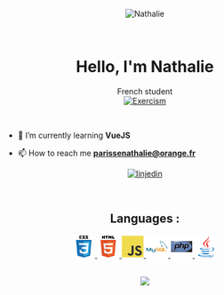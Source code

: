 <p align="center">
  <img
    src="https://komarev.com/ghpvc/?username=TangoAlphaN&label=Profile%20views&color=0e75b6&style=flat"
    alt="Nathalie"
  />
</p><br>

<h1 align="center"> Hello, I'm Nathalie </h1>

<p align="center"> French student <br>
<a href="https://exercism.org/dashboard" target="_blank" rel="noreferrer"> <img src="https://img.shields.io/badge/Exercism-009CAB?style=for-the-badge&logo=exercism&logoColor=white" alt="Exercism"/> </a></p><br>

- 🌱 I’m currently learning **VueJS** 

- 📫 How to reach me **parissenathalie@orange.fr** 

<p align="center"><a href="https://www.linkedin.com/in/nathalie-parisse-800ab8234/" target="_blank" rel="noreferrer"> <img src="https://img.shields.io/badge/LinkedIn-0077B5?style=for-the-badge&logo=linkedin&logoColor=white" alt="linjedin"/> </a></p><br>

<h2 align="center"> Languages : </h2>
<p align="center"> <a href="https://www.w3schools.com/css/" target="_blank" rel="noreferrer"> <img src="https://raw.githubusercontent.com/devicons/devicon/master/icons/css3/css3-original-wordmark.svg" alt="css3" width="40" height="40"/> </a> <a href="https://www.w3.org/html/" target="_blank" rel="noreferrer"> <img src="https://raw.githubusercontent.com/devicons/devicon/master/icons/html5/html5-original-wordmark.svg" alt="html5" width="40" height="40"/> </a> <a href="https://developer.mozilla.org/en-US/docs/Web/JavaScript" target="_blank" rel="noreferrer"> <img src="https://raw.githubusercontent.com/devicons/devicon/master/icons/javascript/javascript-original.svg" alt="javascript" width="40" height="40"/> </a> <a href="https://www.mysql.com/" target="_blank" rel="noreferrer"> <img src="https://raw.githubusercontent.com/devicons/devicon/master/icons/mysql/mysql-original-wordmark.svg" alt="mysql" width="40" height="40"/> </a> <a href="https://www.php.org" target="_blank" rel="noreferrer"> <img src="https://raw.githubusercontent.com/devicons/devicon/master/icons/php/php-original.svg" alt="php" width="40" height="40"/> </a> <a href="https://www.java.com" target="_blank" rel="noreferrer"> <img src="https://raw.githubusercontent.com/devicons/devicon/master/icons/java/java-original.svg" alt="java" width="40" height="40"/> </a></p><br>

<div align="center">
  <img src="https://github-readme-stats.vercel.app/api?username=TangoAlphaN" alt"Nathalie">
</div>
